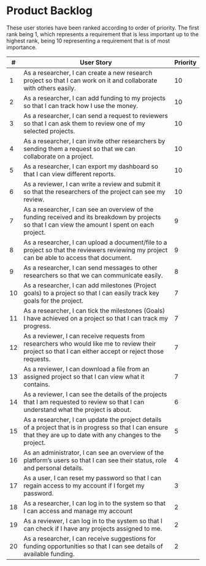 # Product Backlog
These user stories have been ranked according to order of priority. The first rank being 1, which represents a requirement that is less important up to the highest rank, being 10 representing a requirement that is of most importance.

| # | User Story | Priority |
|---|------------|----------|
| 1 | As a researcher, I can create a new research project so that I can work on it and collaborate with others easily. | 10 |
| 2 | As a researcher, I can add funding to my projects so that I can track how I use the money. | 10 |
| 3 | As a researcher, I can send a request to reviewers so that I can ask them to review one of my selected projects. | 10 |
| 4 | As a researcher, I can invite other researchers by sending them a request so that we can collaborate on a project. | 10 |
| 5 | As a researcher, I can export my dashboard so that I can view different reports. | 10 |
| 6 | As a reviewer, I can write a review and submit it so that the researchers of the project can see my review. | 10 |
| 7 | As a researcher, I can see an overview of the funding received and its breakdown by projects so that I can view the amount I spent on each project. | 9 |
| 8 | As a researcher, I can upload a document/file to a project so that the reviewers reviewing my project can be able to access that document. | 9 |
| 9 | As a researcher, I can send messages to other researchers so that we can communicate easily. | 8 |
| 10 | As a researcher, I can add milestones (Project goals) to a project so that I can easily track key goals for the project. | 7 |
| 11 | As a researcher, I can tick the milestones (Goals) I have achieved on a project so that I can track my progress. | 7 |
| 12 | As a reviewer, I can receive requests from researchers who would like me to review their project so that I can either accept or reject those requests. | 7 |
| 13 | As a reviewer, I can download a file from an assigned project so that I can view what it contains. | 7 |
| 14 | As a reviewer, I can see the details of the projects that I am requested to review so that I can understand what the project is about. | 6 |
| 15 | As a researcher, I can update the project details of a project that is in progress so that I can ensure that they are up to date with any changes to the project. | 5 |
| 16 | As an administrator, I can see an overview of the platform’s users so that I can see their status, role and personal details. | 4 |
| 17 | As a user, I can reset my password so that I can regain access to my account if I forget my password. | 3 |
| 18 | As a researcher, I can log in to the system so that I can access and manage my account | 2 |
| 19 | As a reviewer, I can log in to the system so that I can check if I have any projects assigned to me. | 2 |
| 20 | As a researcher, I can receive suggestions for funding opportunities so that I can see details of available funding. | 2 |
